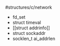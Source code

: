 #structures/c/network
* fd_set
* struct timeval
* [[struct addrinfo]]
* struct sockaddr
*  socklen_t ai_addrlen